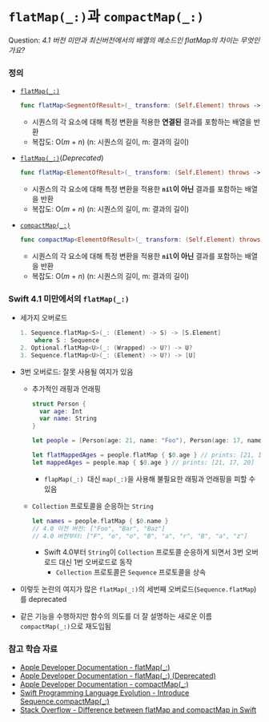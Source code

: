 # `flatMap(_:)`과 `compactMap(_:)`

Question: *4.1 버전 미만과 최신버전에서의 배열의 메소드인 flatMap의 차이는 무엇인가요?*

### 정의

* [`flatMap(_:)`](https://developer.apple.com/documentation/swift/sequence/2905332-flatmap)

  ```swift
  func flatMap<SegmentOfResult>(_ transform: (Self.Element) throws -> SegmentOfResult) rethrows -> [SegmentOfResult.Element] where SegmentOfResult : Sequence
  ```

  * 시퀀스의 각 요소에 대해 특정 변환을 적용한 **연결된** 결과를 포함하는 배열을 반환
  * 복잡도: O(*m* + *n*) (n: 시퀀스의 길이, m: 결과의 길이)

* [`flatMap(_:)`](https://developer.apple.com/documentation/swift/sequence/2907182-flatmap)(_Deprecated_)

  ```swift
  func flatMap<ElementOfResult>(_ transform: (Self.Element) throws -> ElementOfResult?) rethrows -> [ElementOfResult]
  ```

  * 시퀀스의 각 요소에 대해 특정 변환을 적용한 **`nil`이 아닌** 결과를 포함하는 배열을 반환
  * 복잡도: O(*m* + *n*) (n: 시퀀스의 길이, m: 결과의 길이)

* [`compactMap(_:)`](https://developer.apple.com/documentation/swift/sequence/2950916-compactmap)

  ```swift
  func compactMap<ElementOfResult>(_ transform: (Self.Element) throws -> ElementOfResult?) rethrows -> [ElementOfResult]
  ```

  * 시퀀스의 각 요소에 대해 특정 변환을 적용한 **`nil`이 아닌** 결과를 포함하는 배열을 반환
  * 복잡도: O(*m* + *n*) (n: 시퀀스의 길이, m: 결과의 길이)

### Swift 4.1 미만에서의 `flatMap(_:)`

* 세가지 오버로드

  ```swift
  1. Sequence.flatMap<S>(_: (Element) -> S) -> [S.Element]
      where S : Sequence
  2. Optional.flatMap<U>(_: (Wrapped) -> U?) -> U?
  3. Sequence.flatMap<U>(_: (Element) -> U?) -> [U]
  ```

* 3번 오버로드: 잘못 사용될 여지가 있음

  * 추가적인 래핑과 언래핑

    ```swift
    struct Person {
      var age: Int
      var name: String
    }
    
    let people = [Person(age: 21, name: "Foo"), Person(age: 17, name: "Bar"), Person(age: 20, name: "Baz")]
    
    let flatMappedAges = people.flatMap { $0.age } // prints: [21, 17, 20]
    let mappedAges = people.map { $0.age } // prints: [21, 17, 20]  
    ```

    * `flapMap(_:)`  대신 `map(_:)`을 사용해 불필요한 래핑과 언래핑을 피할 수 있음

  * `Collection` 프로토콜을 순응하는 `String`

    ```swift
    let names = people.flatMap { $0.name }
    // 4.0 이전 버전: ["Foo", "Bar", "Baz"]
    // 4.0 버전부터: ["F", "o", "o", "B", "a", "r", "B", "a", "z"]
    ```

    * Swift 4.0부터 `String`이 `Collection` 프로토콜 순응하게 되면서 3번 오버로드 대신 1번 오버로드로 동작
      * `Collection` 프로토콜은 `Sequence` 프로토콜을 상속

* 이렇듯 논란의 여지가 많은 `flatMap(_:)`의 세번째 오버로드(`Sequence.flatMap`)를 deprecated

* 같은 기능을 수행하지만 함수의 의도를 더 잘 설명하는 새로운 이름 `compactMap(_:)`으로 재도입됨

### 참고 학습 자료

* [Apple Developer Documentation - flatMap(_:)](https://developer.apple.com/documentation/swift/sequence/2905332-flatmap)
* [Apple Developer Documentation - flatMap(_:) (Deprecated)](https://developer.apple.com/documentation/swift/sequence/2907182-flatmap)
* [Apple Developer Documentation - compactMap(_:)](https://developer.apple.com/documentation/swift/sequence/2950916-compactmap)
* [Swift Programming Language Evolution - Introduce Sequence.compactMap(_:)](https://github.com/apple/swift-evolution/blob/master/proposals/0187-introduce-filtermap.md)
* [Stack Overflow - Difference between flatMap and compactMap in Swift](https://stackoverflow.com/questions/49291057/difference-between-flatmap-and-compactmap-in-swift)